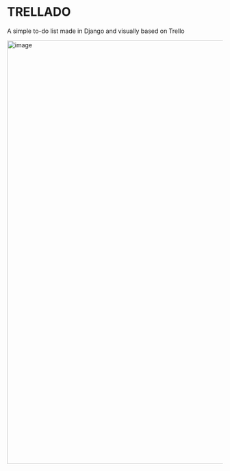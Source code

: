 # **TRELLADO**

A simple to-do list made in Django and visually based on Trello

<img width="1919" height="988" alt="image" src="https://github.com/user-attachments/assets/86618265-5686-467d-8adf-e50a3db79b11" />
